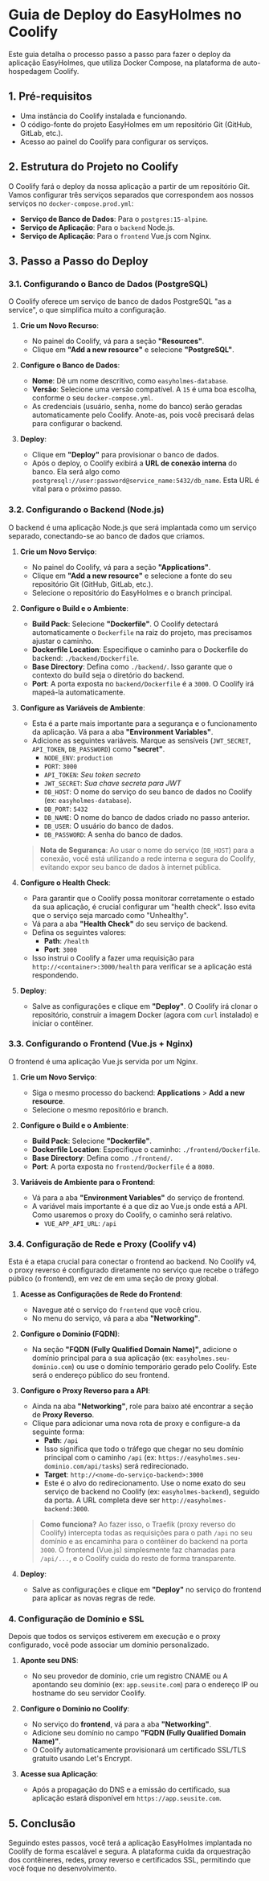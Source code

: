 # Guia de Deploy do EasyHolmes no Coolify

Este guia detalha o processo passo a passo para fazer o deploy da aplicação EasyHolmes, que utiliza Docker Compose, na plataforma de auto-hospedagem Coolify.

## 1. Pré-requisitos

- Uma instância do Coolify instalada e funcionando.
- O código-fonte do projeto EasyHolmes em um repositório Git (GitHub, GitLab, etc.).
- Acesso ao painel do Coolify para configurar os serviços.

## 2. Estrutura do Projeto no Coolify

O Coolify fará o deploy da nossa aplicação a partir de um repositório Git. Vamos configurar três serviços separados que correspondem aos nossos serviços no `docker-compose.prod.yml`:

- **Serviço de Banco de Dados**: Para o `postgres:15-alpine`.
- **Serviço de Aplicação**: Para o `backend` Node.js.
- **Serviço de Aplicação**: Para o `frontend` Vue.js com Nginx.

## 3. Passo a Passo do Deploy

### 3.1. Configurando o Banco de Dados (PostgreSQL)

O Coolify oferece um serviço de banco de dados PostgreSQL "as a service", o que simplifica muito a configuração.

1.  **Crie um Novo Recurso**:
    *   No painel do Coolify, vá para a seção **"Resources"**.
    *   Clique em **"Add a new resource"** e selecione **"PostgreSQL"**.

2.  **Configure o Banco de Dados**:
    *   **Nome**: Dê um nome descritivo, como `easyholmes-database`.
    *   **Versão**: Selecione uma versão compatível. A `15` é uma boa escolha, conforme o seu `docker-compose.yml`.
    *   As credenciais (usuário, senha, nome do banco) serão geradas automaticamente pelo Coolify. Anote-as, pois você precisará delas para configurar o backend.

3.  **Deploy**:
    *   Clique em **"Deploy"** para provisionar o banco de dados.
    *   Após o deploy, o Coolify exibirá a **URL de conexão interna** do banco. Ela será algo como `postgresql://user:password@service_name:5432/db_name`. Esta URL é vital para o próximo passo.

### 3.2. Configurando o Backend (Node.js)

O backend é uma aplicação Node.js que será implantada como um serviço separado, conectando-se ao banco de dados que criamos.

1.  **Crie um Novo Serviço**:
    *   No painel do Coolify, vá para a seção **"Applications"**.
    *   Clique em **"Add a new resource"** e selecione a fonte do seu repositório Git (GitHub, GitLab, etc.).
    *   Selecione o repositório do EasyHolmes e o branch principal.

2.  **Configure o Build e o Ambiente**:
    *   **Build Pack**: Selecione **"Dockerfile"**. O Coolify detectará automaticamente o `Dockerfile` na raiz do projeto, mas precisamos ajustar o caminho.
    *   **Dockerfile Location**: Especifique o caminho para o Dockerfile do backend: `./backend/Dockerfile`.
    *   **Base Directory**: Defina como `./backend/`. Isso garante que o contexto do build seja o diretório do backend.
    *   **Port**: A porta exposta no `backend/Dockerfile` é a `3000`. O Coolify irá mapeá-la automaticamente.

3.  **Configure as Variáveis de Ambiente**:
    *   Esta é a parte mais importante para a segurança e o funcionamento da aplicação. Vá para a aba **"Environment Variables"**.
    *   Adicione as seguintes variáveis. Marque as sensíveis (`JWT_SECRET`, `API_TOKEN`, `DB_PASSWORD`) como **"secret"**.
        *   `NODE_ENV`: `production`
        *   `PORT`: `3000`
        *   `API_TOKEN`: *Seu token secreto*
        *   `JWT_SECRET`: *Sua chave secreta para JWT*
        *   `DB_HOST`: O nome do serviço do seu banco de dados no Coolify (ex: `easyholmes-database`).
        *   `DB_PORT`: `5432`
        *   `DB_NAME`: O nome do banco de dados criado no passo anterior.
        *   `DB_USER`: O usuário do banco de dados.
        *   `DB_PASSWORD`: A senha do banco de dados.

    > **Nota de Segurança**: Ao usar o nome do serviço (`DB_HOST`) para a conexão, você está utilizando a rede interna e segura do Coolify, evitando expor seu banco de dados à internet pública.

4.  **Configure o Health Check**:
    *   Para garantir que o Coolify possa monitorar corretamente o estado da sua aplicação, é crucial configurar um "health check". Isso evita que o serviço seja marcado como "Unhealthy".
    *   Vá para a aba **"Health Check"** do seu serviço de backend.
    *   Defina os seguintes valores:
        *   **Path**: `/health`
        *   **Port**: `3000`
    *   Isso instrui o Coolify a fazer uma requisição para `http://<container>:3000/health` para verificar se a aplicação está respondendo.

6.  **Deploy**:
    *   Salve as configurações e clique em **"Deploy"**. O Coolify irá clonar o repositório, construir a imagem Docker (agora com `curl` instalado) e iniciar o contêiner.

### 3.3. Configurando o Frontend (Vue.js + Nginx)

O frontend é uma aplicação Vue.js servida por um Nginx.

1.  **Crie um Novo Serviço**:
    *   Siga o mesmo processo do backend: **Applications** > **Add a new resource**.
    *   Selecione o mesmo repositório e branch.

2.  **Configure o Build e o Ambiente**:
    *   **Build Pack**: Selecione **"Dockerfile"**.
    *   **Dockerfile Location**: Especifique o caminho: `./frontend/Dockerfile`.
    *   **Base Directory**: Defina como `./frontend/`.
    *   **Port**: A porta exposta no `frontend/Dockerfile` é a `8080`.

3.  **Variáveis de Ambiente para o Frontend**:
    *   Vá para a aba **"Environment Variables"** do serviço de frontend.
    *   A variável mais importante é a que diz ao Vue.js onde está a API. Como usaremos o proxy do Coolify, o caminho será relativo.
        *   `VUE_APP_API_URL`: `/api`

### 3.4. Configuração de Rede e Proxy (Coolify v4)

Esta é a etapa crucial para conectar o frontend ao backend. No Coolify v4, o proxy reverso é configurado diretamente no serviço que recebe o tráfego público (o frontend), em vez de em uma seção de proxy global.

1.  **Acesse as Configurações de Rede do Frontend**:
    *   Navegue até o serviço do `frontend` que você criou.
    *   No menu do serviço, vá para a aba **"Networking"**.

2.  **Configure o Domínio (FQDN)**:
    *   Na seção **"FQDN (Fully Qualified Domain Name)"**, adicione o domínio principal para a sua aplicação (ex: `easyholmes.seu-dominio.com`) ou use o domínio temporário gerado pelo Coolify. Este será o endereço público do seu frontend.

3.  **Configure o Proxy Reverso para a API**:
    *   Ainda na aba **"Networking"**, role para baixo até encontrar a seção de **Proxy Reverso**.
    *   Clique para adicionar uma nova rota de proxy e configure-a da seguinte forma:
        *   **Path**: `/api`
          *   Isso significa que todo o tráfego que chegar no seu domínio principal com o caminho `/api` (ex: `https://easyholmes.seu-dominio.com/api/tasks`) será redirecionado.
        *   **Target**: `http://<nome-do-serviço-backend>:3000`
          *   Este é o alvo do redirecionamento. Use o nome exato do seu serviço de backend no Coolify (ex: `easyholmes-backend`), seguido da porta. A URL completa deve ser `http://easyholmes-backend:3000`.

    > **Como funciona?** Ao fazer isso, o Traefik (proxy reverso do Coolify) intercepta todas as requisições para o path `/api` no seu domínio e as encaminha para o contêiner do backend na porta `3000`. O frontend (Vue.js) simplesmente faz chamadas para `/api/...`, e o Coolify cuida do resto de forma transparente.

4.  **Deploy**:
    *   Salve as configurações e clique em **"Deploy"** no serviço do frontend para aplicar as novas regras de rede.

### 4. Configuração de Domínio e SSL

Depois que todos os serviços estiverem em execução e o proxy configurado, você pode associar um domínio personalizado.

1.  **Aponte seu DNS**:
    *   No seu provedor de domínio, crie um registro CNAME ou A apontando seu domínio (ex: `app.seusite.com`) para o endereço IP ou hostname do seu servidor Coolify.

2.  **Configure o Domínio no Coolify**:
    *   No serviço do **frontend**, vá para a aba **"Networking"**.
    *   Adicione seu domínio no campo **"FQDN (Fully Qualified Domain Name)"**.
    *   O Coolify automaticamente provisionará um certificado SSL/TLS gratuito usando Let's Encrypt.

3.  **Acesse sua Aplicação**:
    *   Após a propagação do DNS e a emissão do certificado, sua aplicação estará disponível em `https://app.seusite.com`.

## 5. Conclusão

Seguindo estes passos, você terá a aplicação EasyHolmes implantada no Coolify de forma escalável e segura. A plataforma cuida da orquestração dos contêineres, redes, proxy reverso e certificados SSL, permitindo que você foque no desenvolvimento.